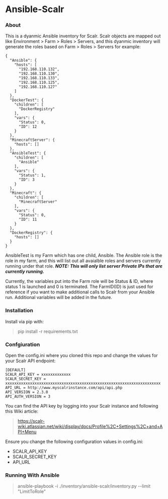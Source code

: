 # Ansible-Scalr
### About
This is a dyanmic Ansible inventory for Scalr.  Scalr objects are mapped out like Environment > Farm > Roles > Servers, and this dyanmic inventory will generate the roles based on Farm > Roles > Servers for example:

```
{
  "Ansible": {
    "hosts": [
      "192.168.110.132",
      "192.168.110.130",
      "192.168.110.133",
      "192.168.110.125",
      "192.168.110.127"
    ]
  },
  "DockerTest": {
    "children": [
      "DockerRegistry"
    ],
    "vars": {
      "Status": 0,
      "ID": 12
    }
  },
  "MinecraftServer": {
    "hosts": []
  },
  "AnsibleTest": {
    "children": [
      "Ansible"
    ],
    "vars": {
      "Status": 1,
      "ID": 3
    }
  },
  "Minecraft": {
    "children": [
      "MinecraftServer"
    ],
    "vars": {
      "Status": 0,
      "ID": 11
    }
  },
  "DockerRegistry": {
    "hosts": []
  }
}
```
AnsibleTest is my Farm which has one child, Ansible.  The Ansible role is the role in my farm, and this will list out all avaialble roles and servers currently running under that role. ***NOTE: This will only list server Private IPs that are currently running.***

Currently, the variables put into the Farm role will be Status & ID, where status 1 is launched and 0 is terminated.  The FarmID(ID) is just used for reference if you want to make additional calls to Scalr from your Ansible run.  Additional variables will be added in the future.
### Installation
Install via pip with:
>pip install -r requirements.txt

### Confgiuration
Open the config.ini where you cloned this repo and change the values for your Scalr API endpoint:
```
[DEFAULT]
SCALR_API_KEY = xxxxxxxxxxxxx
SCALR_SECRET_KEY = xxxxxxxxxxxxxxxxxxxxxxxxxxxxxxxxxxxxxxxxxxxxxxxxxxxxxxxxxxxxxxxxxxxxx
API_URL = http://www.myscalrinstance.com/api/api.php
API_VERSION = 2.3.0
API_AUTH_VERSION = 3
```
You can find the API key by logging into your Scalr instance and following this Wiki article:
> https://scalr-wiki.atlassian.net/wiki/display/docs/Profile%2C+Settings%2C+and+API+Menu

Ensure you change the following configuration values in config.ini:
- SCALR_API_KEY
- SCALR_SECRET_KEY
- API_URL

### Running With Ansible
>ansible-playbook -i ./inventory/ansible-scalr/inventory.py --limit "LimitToRole"